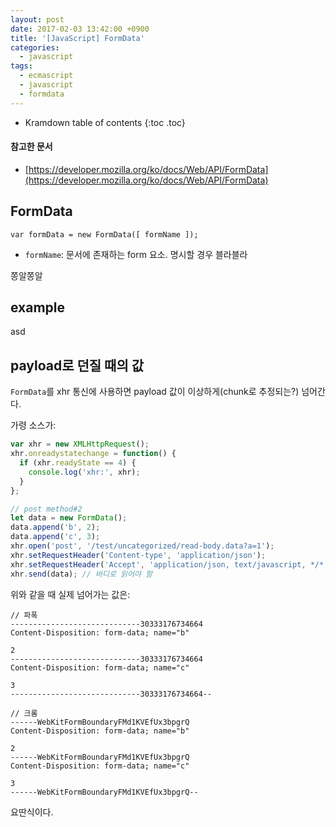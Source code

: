```yaml
---
layout: post
date: 2017-02-03 13:42:00 +0900
title: '[JavaScript] FormData'
categories:
  - javascript
tags:
  - ecmascript
  - javascript
  - formdata
---
```


* Kramdown table of contents
{:toc .toc}

#### 참고한 문서

- [https://developer.mozilla.org/ko/docs/Web/API/FormData](https://developer.mozilla.org/ko/docs/Web/API/FormData)

## FormData

```
var formData = new FormData([ formName ]);
```

- `formName`: 문서에 존재하는 form 요소. 명시할 경우 블라블라

쫑알쫑알

## example

asd

## payload로 던질 때의 값

`FormData`를 xhr 통신에 사용하면 payload 값이 이상하게(chunk로 추정되는?) 넘어간다.

가령 소스가:

```js
var xhr = new XMLHttpRequest();
xhr.onreadystatechange = function() {
  if (xhr.readyState == 4) {
    console.log('xhr:', xhr);
  }
};

// post method#2
let data = new FormData();
data.append('b', 2);
data.append('c', 3);
xhr.open('post', '/test/uncategorized/read-body.data?a=1');
xhr.setRequestHeader('Content-type', 'application/json');
xhr.setRequestHeader('Accept', 'application/json, text/javascript, */*; q=0.01');
xhr.send(data); // 바디로 읽어야 함
```

위와 같을 때 실제 넘어가는 값은:

```
// 파폭
-----------------------------30333176734664
Content-Disposition: form-data; name="b"

2
-----------------------------30333176734664
Content-Disposition: form-data; name="c"

3
-----------------------------30333176734664--
```

```
// 크롬
------WebKitFormBoundaryFMd1KVEfUx3bpgrQ
Content-Disposition: form-data; name="b"

2
------WebKitFormBoundaryFMd1KVEfUx3bpgrQ
Content-Disposition: form-data; name="c"

3
------WebKitFormBoundaryFMd1KVEfUx3bpgrQ--
```

요딴식이다.
